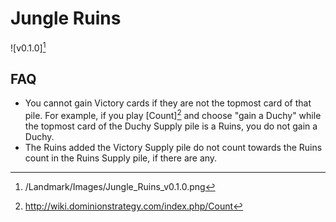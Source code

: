 # Jungle Ruins

![v0.1.0][^v0.1.0]

## FAQ

- You cannot gain Victory cards if they are not the topmost card of that
pile. For example, if you play [Count][^Count] and choose "gain a Duchy"
while the topmost card of the Duchy Supply pile is a Ruins, you do not gain a
Duchy.
- The Ruins added the Victory Supply pile do not count towards the Ruins
count in the Ruins Supply pile, if there are any.

[^v0.1.0]: /Landmark/Images/Jungle_Ruins_v0.1.0.png
[^Count]: http://wiki.dominionstrategy.com/index.php/Count
